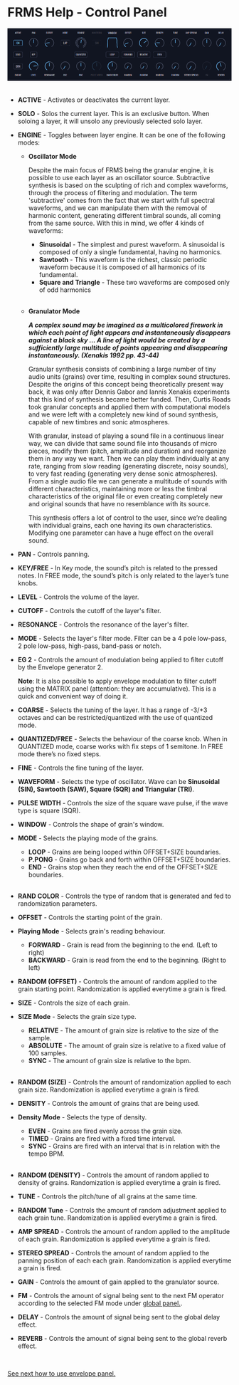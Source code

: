 # FRMS Help - Control Panel

<img src="/frms/images/layer-panel.png" style="padding: 0px; bottom-padding: 0px;"/>
<br/>
<br/>

- **ACTIVE** - Activates or deactivates the current layer.

- **SOLO** - Solos the current layer. This is an exclusive button. When soloing a layer, it will unsolo any previously selected solo layer.

- **ENGINE** - Toggles between layer engine. It can be one of the following modes:

  - **Oscillator Mode**

    Despite the main focus of FRMS being the granular engine, it is possible to use each layer as an oscillator source. Subtractive synthesis is based on the sculpting of rich and complex waveforms, through the process of filtering and modulation. The term 'subtractive' comes from the fact that we start with full spectral waveforms, and we can manipulate them with the removal of harmonic content, generating different timbral sounds, all coming from the same source. With this in mind, we offer 4 kinds of waveforms:

    - **Sinusoidal** - The simplest and purest waveform. A sinusoidal is composed of only a single fundamental, having no harmonics.
    - **Sawtooth** - This waveform is the richest, classic periodic waveform because it is composed of all harmonics of its fundamental.
    - **Square and Triangle** - These two waveforms are composed only of odd harmonics
      <br/><br/>

  - **Granulator Mode**

    **_A complex sound may be imagined as a multicolored firework in which each point of light appears and instantaneously disappears against a black sky … A line of light would be created by a sufficiently large multitude of points appearing and disappearing instantaneously. (Xenakis 1992 pp. 43-44)_**

    Granular synthesis consists of combining a large number of tiny audio units (grains) over time, resulting in complex sound structures. Despite the origins of this concept being theoretically present way back, it was only after Dennis Gabor and Iannis Xenakis experiments that this kind of synthesis became better funded. Then, Curtis Roads took granular concepts and applied them with computational models and we were left with a completely new kind of sound synthesis, capable of new timbres and sonic atmospheres.

    With granular, instead of playing a sound file in a continuous linear way, we can divide that same sound file into thousands of micro pieces, modify them (pitch, amplitude and duration) and reorganize them in any way we want. Then we can play them individually at any rate, ranging from slow reading (generating discrete, noisy sounds), to very fast reading (generating very dense sonic atmospheres). From a single audio file we can generate a multitude of sounds with different characteristics, maintaining more or less the timbral characteristics of the original file or even creating completely new and original sounds that have no resemblance with its source.

    This synthesis offers a lot of control to the user, since we’re dealing with individual grains, each one having its own characteristics. Modifying one parameter can have a huge effect on the overall sound.

- **PAN** - Controls panning.

- **KEY/FREE** - In Key mode, the sound’s pitch is related to the pressed notes. In FREE mode, the sound’s pitch is only related to the layer’s tune knobs.

- **LEVEL** - Controls the volume of the layer.

- **CUTOFF** - Controls the cutoff of the layer's filter.

- **RESONANCE** - Controls the resonance of the layer's filter.

- **MODE** - Selects the layer's filter mode. Filter can be a 4 pole low-pass, 2 pole low-pass, high-pass, band-pass or notch.

- **EG 2** - Controls the amount of modulation being applied to filter cutoff by the Envelope generator 2.

  **Note**: It is also possible to apply envelope modulation to filter cutoff using the MATRIX panel (attention: they are accumulative). This is a quick and convenient way of doing it.

- **COARSE** - Selects the tuning of the layer. It has a range of -3/+3 octaves and can be restricted/quantized with the use of quantized mode.

- **QUANTIZED/FREE** - Selects the behaviour of the coarse knob. When in QUANTIZED mode, coarse works with fix steps of 1 semitone. In FREE mode there’s no fixed steps.

- **FINE** - Controls the fine tuning of the layer.

- **WAVEFORM** - Selects the type of oscillator. Wave can be **Sinusoidal (SIN), Sawtooth (SAW), Square (SQR) and Triangular (TRI)**.

- **PULSE WIDTH** - Controls the size of the square wave pulse, if the wave type is square (SQR).

- **WINDOW** - Controls the shape of grain's window.

- **MODE** - Selects the playing mode of the grains.

  - **LOOP** - Grains are being looped within OFFSET+SIZE boundaries.
  - **P.PONG** - Grains go back and forth within OFFSET+SIZE boundaries.
  - **END** - Grains stop when they reach the end of the OFFSET+SIZE boundaries.
    <br/><br/>

- **RAND COLOR** - Controls the type of random that is generated and fed to randomization parameters.

- **OFFSET** - Controls the starting point of the grain.

- **Playing Mode** - Selects grain's reading behaviour.

  - **FORWARD** - Grain is read from the beginning to the end. (Left to right)
  - **BACKWARD** - Grain is read from the end to the beginning. (Right to left)

- **RANDOM (OFFSET)** - Controls the amount of random applied to the grain starting point. Randomization is applied everytime a grain is fired.

- **SIZE** - Controls the size of each grain.

- **SIZE Mode** - Selects the grain size type.

  - **RELATIVE** - The amount of grain size is relative to the size of the sample.
  - **ABSOLUTE** - The amount of grain size is relative to a fixed value of 100 samples.
  - **SYNC** - The amount of grain size is relative to the bpm.
    <br/><br/>

- **RANDOM (SIZE)** - Controls the amount of randomization applied to each grain size. Randomization is applied everytime a grain is fired.

- **DENSITY** - Controls the amount of grains that are being used.

- **Density Mode** - Selects the type of density.

  - **EVEN** - Grains are fired evenly across the grain size.
  - **TIMED** - Grains are fired with a fixed time interval.
  - **SYNC** - Grains are fired with an interval that is in relation with the tempo BPM.
    <br/><br/>

- **RANDOM (DENSITY)** - Controls the amount of random applied to density of grains. Randomization is applied everytime a grain is fired.

- **TUNE** - Controls the pitch/tune of all grains at the same time.

- **RANDOM Tune** - Controls the amount of random adjustment applied to each grain tune. Randomization is applied everytime a grain is fired.

- **AMP SPREAD** - Controls the amount of random applied to the amplitude of each grain. Randomization is applied everytime a grain is fired.

- **STEREO SPREAD** - Controls the amount of random applied to the panning position of each each grain. Randomization is applied everytime a grain is fired.

- **GAIN** - Controls the amount of gain applied to the granulator source.

- **FM** - Controls the amount of signal being sent to the next FM operator according to the selected FM mode under [global panel.](global-panel).

- **DELAY** - Controls the amount of signal being sent to the global delay effect.

- **REVERB** - Controls the amount of signal being sent to the global reverb effect.

<br/>

[See next how to use envelope panel.](envelope-panel)
